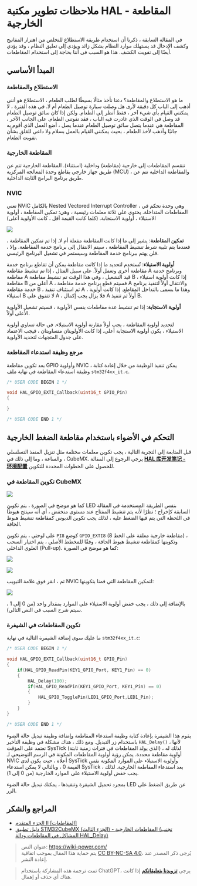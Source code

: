 # ملاحظات تطوير مكتبة HAL - المقاطعة الخارجية

في المقالة السابقة ، ذكرنا أن استخدام طريقة الاستطلاع للتخلص من اهتزاز المفاتيح وكشف الإدخال قد يستهلك موارد النظام بشكل زائد ويؤدي إلى تعليق النظام ، وقد يؤدي أيضًا إلى تفويت الكشف. هذا هو السبب في أننا بحاجة إلى استخدام المقاطعات.

## المبدأ الأساسي

### الاستطلاع والمقاطعة

ما هو الاستطلاع والمقاطعة؟ دعنا نأخذ مثالًا بسيطًا لطلب الطعام ، الاستطلاع هو أنني أذهب إلى الباب كل دقيقة لأرى هل وصلت سيارة توصيل الطعام أم لا. في هذه الفترة ، لا يمكنني القيام بأي شيء آخر ، فقط أنظر إلى الطعام. ولكن إذا كان سائق توصيل الطعام قد وصل في الوقت الذي غادرت فيه الباب ، فقد تفوتني الطعام. على الجانب الآخر ، المقاطعة هي عندما يتصل سائق توصيل الطعام عندما يصل ، أضع العمل الذي أقوم به جانبًا وأذهب لأخذ الطعام ، بحيث يمكنني القيام بالعمل بسلام ولا داعي للقلق بشأن تفويت الطعام.

### المقاطعة الخارجية

تنقسم المقاطعات إلى خارجية (مقاطعة) وداخلية (استثناء). المقاطعة الخارجية تتم عن طريق جهاز خارجي يقاطع وحدة المعالجة المركزية (MCU) ، والمقاطعة الداخلية تتم عن طريق برنامج البرامج الثابتة الداخلية.

### NVIC

تعني NVIC بالكامل Nested Vectored Interrupt Controller ، وهي وحدة تحكم في المقاطعات المتداخلة. يحتوي على ثلاثة معلمات رئيسية ، وهي: تمكين المقاطعة ، أولوية الاستيلاء ، أولوية الاستجابة. (كلما كانت القيمة أقل ، كانت الأولوية أعلى)

![](https://media.wiki-power.com/img/20210206121058.png)

**تمكين المقاطعة**: يشير إلى ما إذا كانت المقاطعة مفعلة أم لا. إذا تم تمكين المقاطعة ، فعندما يتم تلبية شرط تنشيط المقاطعة ، سيتم الانتقال إلى برنامج خدمة المقاطعة. وإلا ، فلن يهتم ببرنامج خدمة المقاطعة وسيستمر في تشغيل البرنامج الرئيسي.

**أولوية الاستيلاء**: تُستخدم لتحديد ما إذا كانت مقاطعة يمكن أن تقاطع برنامج خدمة مقاطعة أخرى وتعمل أولاً. على سبيل المثال ، إذا تم تنشيط مقاطعة A وبرنامج خدمة مقاطعة A قيد التشغيل ، وفي هذا الوقت تم تنشيط مقاطعة B ، إذا كانت أولوية استيلاء مقاطعة B أعلى من A ، فسيتم قطع برنامج خدمة مقاطعة A والانتقال أولاً لتنفيذ برنامج خدمة مقاطعة B ، ثم استئناف تنفيذ A ، وهذا ما يسمى بالتداخل المقاطع. إذا كانت أولوية استيلاء B لا تتفوق على A ، فلا يزال يجب إكمال A أولاً ثم تنفيذ B.

**أولوية الاستجابة**: إذا تم تنشيط عدة مقاطعات بنفس الأولوية ، فسيتم تشغيل الأولوية الأعلى أولاً.

لتحديد أولوية المقاطعة ، يجب أولاً مقارنة أولوية الاستيلاء. في حالة تساوي أولوية الاستيلاء ، يكون أولوية الاستجابة أعلى. إذا كانت الأولويتان متساويتان ، فيجب الاعتماد على جدول المتجهات لتحديد الأولوية.

### مرجع وظيفة استدعاء المقاطعة

بعد تكوين مقاطعة GPIO وأولوية NVIC ، يمكن تنفيذ الوظيفة من خلال إعادة كتابة وظيفة استدعاء المقاطعة في نهاية ملف `stm32f4xx_it.c`.

```c
/* USER CODE BEGIN 1 */

void HAL_GPIO_EXTI_Callback(uint16_t GPIO_Pin)
{

}

/* USER CODE END 1 */
```

## التحكم في الأضواء باستخدام مقاطعة الضغط الخارجية

قبل المتابعة إلى التجربة التالية ، يجب تكوين معلمات مختلفة مثل تنزيل المنفذ التسلسلي ، والساعة ، وما إلى ذلك في CubeMX.
يرجى الرجوع إلى المقالة [**HAL 库开发笔记 - 环境配置**](https://wiki-power.com/HAL%E5%BA%93%E5%BC%80%E5%8F%91%E7%AC%94%E8%AE%B0-%E7%8E%AF%E5%A2%83%E9%85%8D%E7%BD%AE) للحصول على الخطوات المحددة للتكوين.

### تكوين المقاطعة في CubeMX

![](https://media.wiki-power.com/img/20210205150422.png)

كما هو موضح في الصورة ، يتم تكوين LED بنفس الطريقة المستخدمة في المقالة السابقة كإخراج ؛ نظرًا لأنه يتم تنشيط المفتاح عند مستوى منخفض ، أي أنه سينتج هبوطًا في اللحظة التي يتم فيها الضغط عليه ، لذلك يجب تكوين الدبوس كمقاطعة تنشيط هبوط الحافة.

على لوحتي ، يتم تكوين `PI8` كوضع `GPIO_EXTI8` (مقاطعة خارجية معلقة على الخط 8) ، وتكوينها كمقاطعة تنشيط هبوط الحافة ، وفقًا للمخطط الأصلي ، يتم اختيار السحب العلوي الداخلي (Pull-up). كما هو موضح في الصورة:

![](https://media.wiki-power.com/img/20210403222304.png)

![](https://media.wiki-power.com/img/20210206131409.png)

ثم ، انقر فوق علامة التبويب NVIC لتمكين المقاطعة التي قمنا بتكوينها:

![](https://media.wiki-power.com/img/20210206134916.png)

بالإضافة إلى ذلك ، يجب خفض أولوية الاستيلاء على الموارد بمقدار واحد (من 0 إلى 1 ، سيتم شرح السبب في النص التالي).

### تكوين المقاطعات في الشيفرة

ما عليك سوى إضافة الشيفرة التالية في نهاية `stm32f4xx_it.c`:

```c title="stm32f4xx_it.c"
/* USER CODE BEGIN 1 */

void HAL_GPIO_EXTI_Callback(uint16_t GPIO_Pin)
{
    if(HAL_GPIO_ReadPin(KEY1_GPIO_Port, KEY1_Pin) == 0)
    {
        HAL_Delay(100);
        if(HAL_GPIO_ReadPin(KEY1_GPIO_Port, KEY1_Pin) == 0)
        {
            HAL_GPIO_TogglePin(LED1_GPIO_Port,LED1_Pin);
        }
    }
}

/* USER CODE END 1 */
```

يقوم هذا الشيفرة بإعادة كتابة وظيفة استدعاء المقاطعة وإضافة وظيفة تبديل حالة الضوء باستخدام زر التبديل. ومع ذلك ، هناك مشكلة في وظيفة التأخير `HAL_Delay()` ، لأنها تعتمد على المؤقت SysTick (الذي يولد المقاطعات في فترات زمنية ثابتة) ، لذلك له أولوية مقاطعة محددة. يمكن رؤية أولوية المقاطعات المكونة في الرسم التوضيحي لـ NVIC أعلاه ، حيث يكون لدى SysTick وأولوية الاستيلاء على الموارد المكونة نفس القيمة 0 ، وبالتالي لا يمكن استدعاء SysTick بعد استدعاء المقاطعة الخارجية. لذلك ، يجب خفض أولوية الاستيلاء على الموارد الخارجية (من 0 إلى 1).

بمجرد تحميل الشيفرة وتنفيذها ، يمكنك تبديل حالة الضوء LED عن طريق الضغط على الزر.

## المراجع والشكر

- [الجزء المتقدم II [المقاطعات]](https://alchemicronin.github.io/posts/ff6aca34/)
- [دليل تطبيق STM32CubeMX (الجزء الثالث) - المقاطعات الخارجية (تجنب المشاكل في المقاطعات ودالة HAL_Delay)](https://blog.csdn.net/weixin_43892323/article/details/104383560?utm_medium=distribute.pc_relevant.none-task-blog-BlogCommendFromMachineLearnPai2-1.control&depth_1-utm_source=distribute.pc_relevant.none-task-blog-BlogCommendFromMachineLearnPai2-1.control)

> عنوان النص: <https://wiki-power.com/>  
> يتم حماية هذا المقال بموجب اتفاقية [CC BY-NC-SA 4.0](https://creativecommons.org/licenses/by/4.0/deed.zh)، يُرجى ذكر المصدر عند إعادة النشر.

> تمت ترجمة هذه المشاركة باستخدام ChatGPT، يرجى [**تزويدنا بتعليقاتكم**](https://github.com/linyuxuanlin/Wiki_MkDocs/issues/new) إذا كانت هناك أي حذف أو إهمال.
